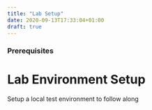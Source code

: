 ```yaml
---
title: "Lab Setup"
date: 2020-09-13T17:33:04+01:00
draft: true
---
```


### Prerequisites

# Lab Environment Setup

Setup a local test environment to follow along